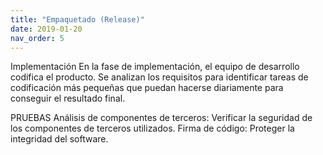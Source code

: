 ```yaml
---
title: "Empaquetado (Release)"
date: 2019-01-20
nav_order: 5
---
```

Implementación
En la fase de implementación, el equipo de desarrollo codifica el producto. Se analizan los requisitos para identificar tareas de codificación más pequeñas que puedan hacerse diariamente para conseguir el resultado final.

PRUEBAS
Análisis de componentes de terceros: Verificar la seguridad de los componentes de terceros utilizados.
Firma de código: Proteger la integridad del software.